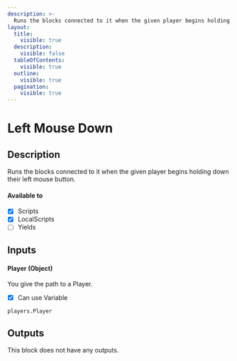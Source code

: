 ```yaml
---
description: >-
  Runs the blocks connected to it when the given player begins holding down their left mouse button.
layout:
  title:
    visible: true
  description:
    visible: false
  tableOfContents:
    visible: true
  outline:
    visible: true
  pagination:
    visible: true
---
```


# Left Mouse Down

## Description

Runs the blocks connected to it when the given player begins holding down their left mouse button.

#### Available to

* [x] Scripts
* [x] LocalScripts
* [ ] Yields

## Inputs

#### Player (Object)

You give the path to a Player.

* [x] Can use Variable

```
players.Player
```

## Outputs

This block does not have any outputs.